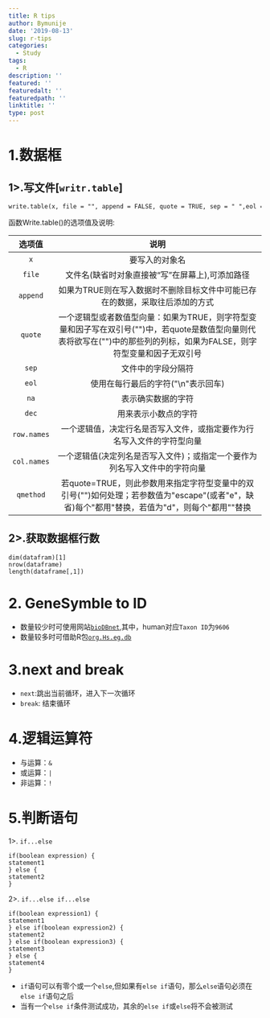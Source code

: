 ```yaml
---
title: R tips
author: Bymunije
date: '2019-08-13'
slug: r-tips
categories:
  - Study
tags:
  - R
description: ''
featured: ''
featuredalt: ''
featuredpath: ''
linktitle: ''
type: post
---
```


# 1.数据框

## 1>.写文件[`writr.table`]

```
write.table(x, file = "", append = FALSE, quote = TRUE, sep = " ",eol = "\n", na = "NA", dec = ".", row.names = TRUE,col.names = TRUE, qmethod = c("escape", "double"))
```
函数Write.table()的选项值及说明:

|选项值|说明|
|:----:|:----:|
|`x`|要写入的对象名|
|`file`|文件名(缺省时对象直接被“写”在屏幕上),可添加路径|
|`append`|如果为TRUE则在写入数据时不删除目标文件中可能已存在的数据，采取往后添加的方式|
|`quote`|一个逻辑型或者数值型向量：如果为TRUE，则字符型变量和因子写在双引号("")中，若quote是数值型向量则代表将欲写在("")中的那些列的列标，如果为FALSE，则字符型变量和因子无双引号|
|`sep`|文件中的字段分隔符|
|`eol`|使用在每行最后的字符("\n"表示回车)|
|`na`|表示确实数据的字符|
|`dec`|用来表示小数点的字符|
|`row.names`|一个逻辑值，决定行名是否写入文件，或指定要作为行名写入文件的字符型向量|
|`col.names`|一个逻辑值(决定列名是否写入文件)；或指定一个要作为列名写入文件中的字符向量|
|`qmethod`|若quote=TRUE，则此参数用来指定字符型变量中的双引号("")如何处理；若参数值为"escape"(或者"e"，缺省)每个"都用\"替换，若值为"d"，则每个"都用""替换|

## 2>.获取数据框行数

```
dim(datafram)[1]
nrow(dataframe)
length(dataframe[,1])
```

# 2. GeneSymble to ID

- 数量较少时可使用网站[`bioDBnet`](https://biodbnet-abcc.ncifcrf.gov/db/db2db.php),其中，human对应`Taxon ID`为`9606`
- 数量较多时可借助R包[`org.Hs.eg.db`](https://github.com/bymunije/Work_TJ/blob/master/draw_picture.Rmd)

# 3.next and break

- `next`:跳出当前循环，进入下一次循环
- `break`: 结束循环

# 4.逻辑运算符

- 与运算：`&`
- 或运算：`|`
- 非运算：`!`

# 5.判断语句

1>. `if...else`

```
if(boolean expression) {
statement1
} else {
statement2
}
```
2>. `if...else if...else`

```
if(boolean expression1) {
statement1
} else if(boolean expression2) {
statement2
} else if(boolean expression3) {
statement3
} else {
statement4
}
```

- `if`语句可以有零个或一个`else`,但如果有`else if`语句，那么`else`语句必须在`else if`语句之后
- 当有一个`else if`条件测试成功，其余的`else if`或`else`将不会被测试



